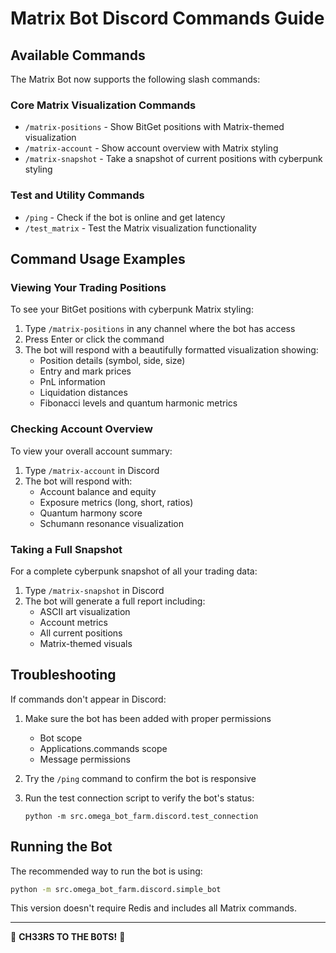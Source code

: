 # Matrix Bot Discord Commands Guide

## Available Commands

The Matrix Bot now supports the following slash commands:

### Core Matrix Visualization Commands

- `/matrix-positions` - Show BitGet positions with Matrix-themed visualization
- `/matrix-account` - Show account overview with Matrix styling
- `/matrix-snapshot` - Take a snapshot of current positions with cyberpunk styling

### Test and Utility Commands

- `/ping` - Check if the bot is online and get latency
- `/test_matrix` - Test the Matrix visualization functionality

## Command Usage Examples

### Viewing Your Trading Positions

To see your BitGet positions with cyberpunk Matrix styling:

1. Type `/matrix-positions` in any channel where the bot has access
2. Press Enter or click the command
3. The bot will respond with a beautifully formatted visualization showing:
   - Position details (symbol, side, size)
   - Entry and mark prices
   - PnL information
   - Liquidation distances
   - Fibonacci levels and quantum harmonic metrics

### Checking Account Overview

To view your overall account summary:

1. Type `/matrix-account` in Discord
2. The bot will respond with:
   - Account balance and equity
   - Exposure metrics (long, short, ratios)
   - Quantum harmony score
   - Schumann resonance visualization

### Taking a Full Snapshot

For a complete cyberpunk snapshot of all your trading data:

1. Type `/matrix-snapshot` in Discord
2. The bot will generate a full report including:
   - ASCII art visualization
   - Account metrics
   - All current positions
   - Matrix-themed visuals

## Troubleshooting

If commands don't appear in Discord:

1. Make sure the bot has been added with proper permissions
   - Bot scope
   - Applications.commands scope
   - Message permissions
2. Try the `/ping` command to confirm the bot is responsive
3. Run the test connection script to verify the bot's status:

   ```
   python -m src.omega_bot_farm.discord.test_connection
   ```

## Running the Bot

The recommended way to run the bot is using:

```bash
python -m src.omega_bot_farm.discord.simple_bot
```

This version doesn't require Redis and includes all Matrix commands.

---

🧬 **CH33RS TO THE B0TS!** 🧬
